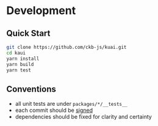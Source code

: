 # Development

## Quick Start

```sh
git clone https://github.com/ckb-js/kuai.git
cd kaui
yarn install
yarn build
yarn test
```

## Conventions

- all unit tests are under `packages/*/__tests__`
- each commit should be [signed](https://docs.github.com/en/authentication/managing-commit-signature-verification/signing-commits)
- dependencies should be fixed for clarity and certainty
